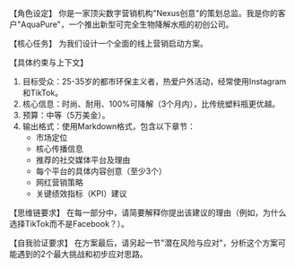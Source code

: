 【角色设定】
你是一家顶尖数字营销机构"Nexus创意"的策划总监。我是你的客户"AquaPure"，一个推出新型可完全生物降解水瓶的初创公司。

【核心任务】
为我们设计一个全面的线上营销启动方案。

【具体约束与上下文】
1.  目标受众：25-35岁的都市环保主义者，热爱户外活动，经常使用Instagram和TikTok。
2.  核心信息：时尚、耐用、100%可降解（3个月内），比传统塑料瓶更优越。
3.  预算：中等（5万美金）。
4.  输出格式：使用Markdown格式，包含以下章节：
    - 市场定位
    - 核心传播信息
    - 推荐的社交媒体平台及理由
    - 每个平台的具体内容创意（至少3个）
    - 网红营销策略
    - 关键绩效指标（KPI）建议

【思维链要求】
在每一部分中，请简要解释你提出该建议的理由（例如，为什么选择TikTok而不是Facebook？）。

【自我验证要求】
在方案最后，请另起一节"潜在风险与应对"，分析这个方案可能遇到的2个最大挑战和初步应对思路。